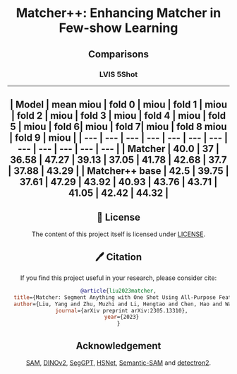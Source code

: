 <div align="center">

<h1>Matcher++: Enhancing Matcher in Few-show Learning </h1>

## Comparisons
### LVIS 5Shot
---
| Model | mean miou | fold 0  | miou | fold 1 | miou | fold 2 | miou | fold 3 | miou | fold 4 | miou | fold 5 | miou | fold 6| miou | fold 7| miou | fold 8  miou | fold 9 | miou |
| --- | --- | --- | --- | --- | --- | --- | --- | --- | --- | --- | --- |
| Matcher | 40.0 | 37 | 36.58 | 47.27 | 39.13 | 37.05 | 41.78 | 42.68 | 37.7 | 37.88 | 43.29 |
| Matcher++ base | 42.5 | 39.75 | 37.61 | 47.29 | 43.92 | 40.93 | 43.76 | 43.71 | 41.05 | 42.42 | 44.32 |
---
## 🎫 License

The content of this project itself is licensed under [LICENSE](LICENSE).

## 🖊️ Citation


If you find this project useful in your research, please consider cite:


```BibTeX
@article{liu2023matcher,
  title={Matcher: Segment Anything with One Shot Using All-Purpose Feature Matching},
  author={Liu, Yang and Zhu, Muzhi and Li, Hengtao and Chen, Hao and Wang, Xinlong and Shen, Chunhua},
  journal={arXiv preprint arXiv:2305.13310},
  year={2023}
}
```

## Acknowledgement
[SAM](https://github.com/facebookresearch/segment-anything), [DINOv2](https://github.com/facebookresearch/dinov2), [SegGPT](https://github.com/baaivision/Painter/tree/main/SegGPT), [HSNet](https://github.com/juhongm999/hsnet), [Semantic-SAM](https://github.com/UX-Decoder/Semantic-SAM) and [detectron2](https://github.com/facebookresearch/detectron2).
